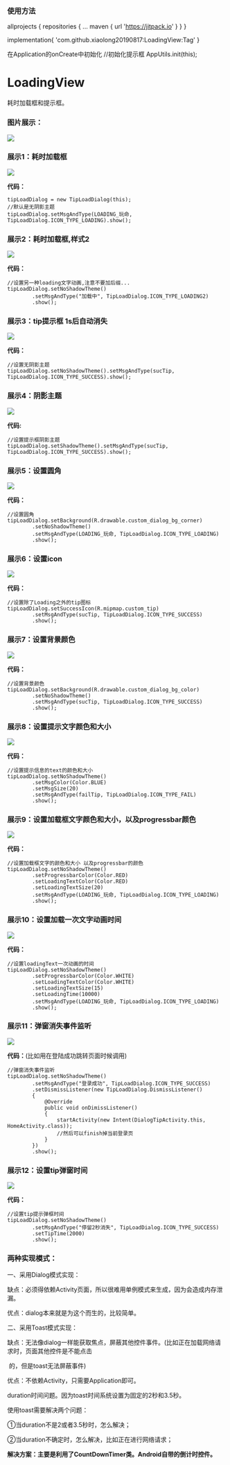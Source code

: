 ### 使用方法

allprojects {
	repositories {
			...
			maven { url 'https://jitpack.io' }
		}
	}
	

implementation{
	'com.github.xiaolong20190817:LoadingView:Tag'
} 
	
        
在Application的onCreate中初始化
//初始化提示框  AppUtils.init(this);    
   



# LoadingView
耗时加载框和提示框。

### **图片展示：**

![](screenshots/1.png)



### **展示1：耗时加载框**



![](screenshots/load.gif)

**代码：**

```
tipLoadDialog = new TipLoadDialog(this);
//默认是无阴影主题
tipLoadDialog.setMsgAndType(LOADING_玩命, TipLoadDialog.ICON_TYPE_LOADING).show();
```



### 展示2：耗时加载框,样式2

![](screenshots/load2.gif)



**代码：**

```
//设置另一种loading文字动画,注意不要加后缀...
tipLoadDialog.setNoShadowTheme()
        .setMsgAndType("加载中", TipLoadDialog.ICON_TYPE_LOADING2)
        .show();
```



### **展示3：tip提示框 1s后自动消失**

![](screenshots/tip.gif)



**代码：**

```
//设置无阴影主题
tipLoadDialog.setNoShadowTheme().setMsgAndType(sucTip, TipLoadDialog.ICON_TYPE_SUCCESS).show();
```



### 展示4：阴影主题

![](screenshots/shadow.gif)



**代码:**

```
//设置提示框阴影主题
tipLoadDialog.setShadowTheme().setMsgAndType(sucTip, TipLoadDialog.ICON_TYPE_SUCCESS).show();
```



### 展示5：设置圆角

![](screenshots/corner.gif)



**代码：**

```
//设置圆角
tipLoadDialog.setBackground(R.drawable.custom_dialog_bg_corner)
        .setNoShadowTheme()
        .setMsgAndType(LOADING_玩命, TipLoadDialog.ICON_TYPE_LOADING)
        .show();
```



### 展示6：设置icon

![](screenshots/icon.gif)

**代码：**

```
//设置除了Loading之外的tip图标
tipLoadDialog.setSuccessIcon(R.mipmap.custom_tip)
        .setMsgAndType(sucTip, TipLoadDialog.ICON_TYPE_SUCCESS)
        .show();
```



### 展示7：设置背景颜色

![](screenshots/new_bg_color.gif)

**代码：**

```
//设置背景颜色
tipLoadDialog.setBackground(R.drawable.custom_dialog_bg_color)
        .setNoShadowTheme()
        .setMsgAndType(sucTip, TipLoadDialog.ICON_TYPE_SUCCESS)
        .show();
```



### 展示8：设置提示文字颜色和大小

![](screenshots/msg_color.gif)



**代码：**

```
//设置提示信息的text的颜色和大小
tipLoadDialog.setNoShadowTheme()
        .setMsgColor(Color.BLUE)
        .setMsgSize(20)
        .setMsgAndType(failTip, TipLoadDialog.ICON_TYPE_FAIL)
        .show();
```



### 展示9：设置加载框文字颜色和大小，以及progressbar颜色

![](screenshots/load_tv_color.gif)



**代码：**

```
//设置加载框文字的颜色和大小 以及progressbar的颜色
tipLoadDialog.setNoShadowTheme()
        .setProgressbarColor(Color.RED)
        .setLoadingTextColor(Color.RED)
        .setLoadingTextSize(20)
        .setMsgAndType(LOADING_玩命, TipLoadDialog.ICON_TYPE_LOADING)
        .show();
```



### 展示10：设置加载一次文字动画时间

![](screenshots/load_time.gif)



**代码：**

```
//设置loadingText一次动画的时间
tipLoadDialog.setNoShadowTheme()
        .setProgressbarColor(Color.WHITE)
        .setLoadingTextColor(Color.WHITE)
        .setLoadingTextSize(15)
        .setLoadingTime(10000)
        .setMsgAndType(LOADING_玩命, TipLoadDialog.ICON_TYPE_LOADING)
        .show();
```



### 展示11：弹窗消失事件监听

![](screenshots/dis_listener.gif)



**代码：**(比如用在登陆成功跳转页面时候调用)

```
//弹窗消失事件监听
tipLoadDialog.setNoShadowTheme()
        .setMsgAndType("登录成功", TipLoadDialog.ICON_TYPE_SUCCESS)
        .setDismissListener(new TipLoadDialog.DismissListener()
        {
            @Override
            public void onDimissListener()
            {
                startActivity(new Intent(DialogTipActivity.this, HomeActivity.class));
                //然后可以finish掉当前登录页
            }
        })
        .show();
```



### 展示12：设置tip弹窗时间

![](screenshots/set_time.gif)



**代码：**

```
//设置tip提示弹框时间
tipLoadDialog.setNoShadowTheme()
        .setMsgAndType("停留2秒消失", TipLoadDialog.ICON_TYPE_SUCCESS)
        .setTipTime(2000)
        .show();
```







### 两种实现模式：

一、采用Dialog模式实现：

缺点：必须得依赖Activity页面，所以很难用单例模式来生成，因为会造成内存泄漏。

优点：dialog本来就是为这个而生的，比较简单。



二、采用Toast模式实现：

缺点：无法像dialog一样能获取焦点，屏蔽其他控件事件。(比如正在加载网络请求时，页面其他控件是不能点击 

​            的，但是toast无法屏蔽事件)

优点：不依赖Activity，只需要Application即可。



duration时间问题。因为toast时间系统设置为固定的2秒和3.5秒。

使用toast需要解决两个问题：

①当duration不是2或者3.5秒时，怎么解决；

②当duration不确定时，怎么解决，比如正在进行网络请求；

**解决方案：主要是利用了CountDownTimer类。Android自带的倒计时控件。**



